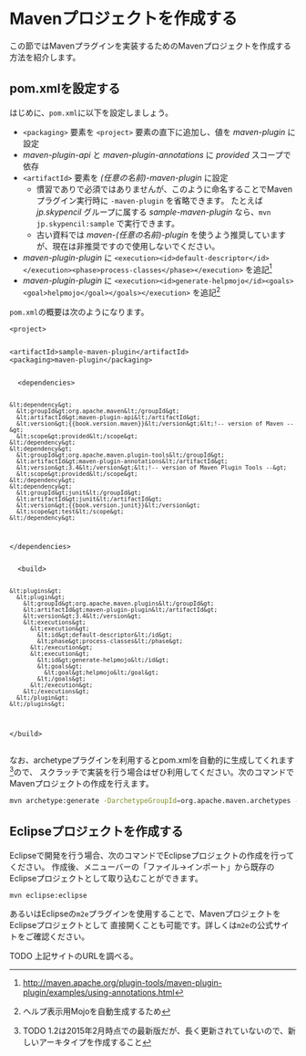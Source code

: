 # Mavenプロジェクトを作成する

この節ではMavenプラグインを実装するためのMavenプロジェクトを作成する方法を紹介します。

## pom.xmlを設定する

はじめに、`pom.xml`に以下を設定しましょう。

* `<packaging>` 要素を `<project>` 要素の直下に追加し、値を *maven-plugin* に設定
* *maven-plugin-api* と *maven-plugin-annotations* に *provided* スコープで依存
* `<artifactId>` 要素を *(任意の名前)-maven-plugin* に設定
    * 慣習でありで必須ではありませんが、このように命名することでMavenプラグイン実行時に `-maven-plugin` を省略できます。
たとえば *jp.skypencil* グループに属する *sample-maven-plugin* なら、`mvn jp.skypencil:sample` で実行できます。
    * 古い資料では *maven-(任意の名前)-plugin* を使うよう推奨していますが、現在は非推奨ですので使用しないでください。
* *maven-plugin-plugin* に `<execution><id>default-descriptor</id></execution><phase>process-classes</phase></execution>` を追記[^1]
* *maven-plugin-plugin* に `<execution><id>generate-helpmojo</id><goals><goal>helpmojo</goal></goals></execution>` を追記[^2]

`pom.xml`の概要は次のようになります。

<!-- disable:prh --><pre><code class="lang-xml">&lt;project&gt;
  &lt;artifactId&gt;sample-maven-plugin&lt;/artifactId&gt;
  &lt;packaging&gt;maven-plugin&lt;/packaging&gt;

  <!-- disable:prh -->&lt;dependencies&gt;
    &lt;dependency&gt;
      &lt;groupId&gt;org.apache.maven&lt;/groupId&gt;
      &lt;artifactId&gt;maven-plugin-api&lt;/artifactId&gt;
      &lt;version&gt;{{book.version.maven}}&lt;/version&gt;&lt;!-- version of Maven --&gt;
      &lt;scope&gt;provided&lt;/scope&gt;
    &lt;/dependency&gt;
    &lt;dependency&gt;
      &lt;groupId&gt;org.apache.maven.plugin-tools&lt;/groupId&gt;
      &lt;artifactId&gt;maven-plugin-annotations&lt;/artifactId&gt;
      &lt;version&gt;3.4&lt;/version&gt;&lt;!-- version of Maven Plugin Tools --&gt;
      &lt;scope&gt;provided&lt;/scope&gt;
    &lt;/dependency&gt;
    &lt;dependency&gt;
      &lt;groupId&gt;junit&lt;/groupId&gt;
      &lt;artifactId&gt;junit&lt;/artifactId&gt;
      &lt;version&gt;{{book.version.junit}}&lt;/version&gt;
      &lt;scope&gt;test&lt;/scope&gt;
    &lt;/dependency&gt;
  &lt;/dependencies&gt;

  <!-- disable:prh -->&lt;build&gt;
    &lt;plugins&gt;
      &lt;plugin&gt;
        &lt;groupId&gt;org.apache.maven.plugins&lt;/groupId&gt;
        &lt;artifactId&gt;maven-plugin-plugin&lt;/artifactId&gt;
        &lt;version&gt;3.4&lt;/version&gt;
        &lt;executions&gt;
          &lt;execution&gt;
            &lt;id&gt;default-descriptor&lt;/id&gt;
            &lt;phase&gt;process-classes&lt;/phase&gt;
          &lt;/execution&gt;
          &lt;execution&gt;
            &lt;id&gt;generate-helpmojo&lt;/id&gt;
            &lt;goals&gt;
              &lt;goal&gt;helpmojo&lt;/goal&gt;
            &lt;/goals&gt;
          &lt;/execution&gt;
        &lt;/executions&gt;
      &lt;/plugin&gt;
    &lt;/plugins&gt;
  &lt;/build&gt;</code></pre>

なお、archetypeプラグインを利用するとpom.xmlを自動的に生成してくれます[^3]ので、
スクラッチで実装を行う場合はぜひ利用してください。次のコマンドでMavenプロジェクトの作成を行えます。

```sh
mvn archetype:generate -DarchetypeGroupId=org.apache.maven.archetypes -DarchetypeArtifactId=maven-archetype-plugin -DarchetypeVersion=1.2
```

## Eclipseプロジェクトを作成する

Eclipseで開発を行う場合、次のコマンドでEclipseプロジェクトの作成を行ってください。
作成後、メニューバーの「ファイル→インポート」から既存のEclipseプロジェクトとして取り込むことができます。

```sh
mvn eclipse:eclipse
```

あるいはEclipseの`m2e`プラグインを使用することで、MavenプロジェクトをEclipseプロジェクトとして
直接開くことも可能です。詳しくは`m2e`の公式サイトをご確認ください。

TODO 上記サイトのURLを調べる。

[^1]: http://maven.apache.org/plugin-tools/maven-plugin-plugin/examples/using-annotations.html
[^2]: ヘルプ表示用Mojoを自動生成するため
[^3]: TODO 1.2は2015年2月時点での最新版だが、長く更新されていないので、新しいアーキタイプを作成すること
